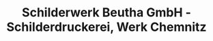 ---
title: "Schilderwerk Beutha GmbH - Schilderdruckerei, Werk Chemnitz"
url: /chemnitz/schilderwerk-beutha-gmbh-schilderdruckerei-werk-chemnitz/
shop: Allgemein
---
